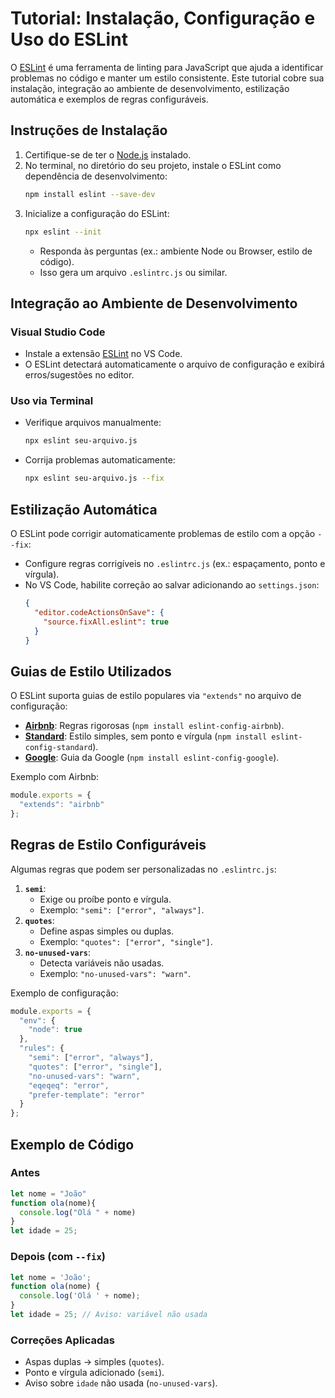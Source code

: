 # Tutorial: Instalação, Configuração e Uso do ESLint

O [ESLint](https://eslint.org/) é uma ferramenta de linting para JavaScript que ajuda a identificar problemas no código e manter um estilo consistente. Este tutorial cobre sua instalação, integração ao ambiente de desenvolvimento, estilização automática e exemplos de regras configuráveis.

## Instruções de Instalação

1. Certifique-se de ter o [Node.js](https://nodejs.org/) instalado.
2. No terminal, no diretório do seu projeto, instale o ESLint como dependência de desenvolvimento:
   ```bash
   npm install eslint --save-dev
   ```
3. Inicialize a configuração do ESLint:
   ```bash
   npx eslint --init
   ```
   - Responda às perguntas (ex.: ambiente Node ou Browser, estilo de código).
   - Isso gera um arquivo `.eslintrc.js` ou similar.

## Integração ao Ambiente de Desenvolvimento

### Visual Studio Code
- Instale a extensão [ESLint](https://marketplace.visualstudio.com/items?itemName=dbaeumer.vscode-eslint) no VS Code.
- O ESLint detectará automaticamente o arquivo de configuração e exibirá erros/sugestões no editor.

### Uso via Terminal
- Verifique arquivos manualmente:
  ```bash
  npx eslint seu-arquivo.js
  ```
- Corrija problemas automaticamente:
  ```bash
  npx eslint seu-arquivo.js --fix
  ```

## Estilização Automática

O ESLint pode corrigir automaticamente problemas de estilo com a opção `--fix`:
- Configure regras corrigíveis no `.eslintrc.js` (ex.: espaçamento, ponto e vírgula).
- No VS Code, habilite correção ao salvar adicionando ao `settings.json`:
  ```json
  {
    "editor.codeActionsOnSave": {
      "source.fixAll.eslint": true
    }
  }
  ```

## Guias de Estilo Utilizados

O ESLint suporta guias de estilo populares via `"extends"` no arquivo de configuração:
- **[Airbnb](https://github.com/airbnb/javascript)**: Regras rigorosas (`npm install eslint-config-airbnb`).
- **[Standard](https://standardjs.com/)**: Estilo simples, sem ponto e vírgula (`npm install eslint-config-standard`).
- **[Google](https://github.com/google/eslint-config-google)**: Guia da Google (`npm install eslint-config-google`).

Exemplo com Airbnb:
```javascript
module.exports = {
  "extends": "airbnb"
};
```

## Regras de Estilo Configuráveis

Algumas regras que podem ser personalizadas no `.eslintrc.js`:
1. **`semi`**:
   - Exige ou proíbe ponto e vírgula.
   - Exemplo: `"semi": ["error", "always"]`.
2. **`quotes`**:
   - Define aspas simples ou duplas.
   - Exemplo: `"quotes": ["error", "single"]`.
3. **`no-unused-vars`**:
   - Detecta variáveis não usadas.
   - Exemplo: `"no-unused-vars": "warn"`.

Exemplo de configuração:
```javascript
module.exports = {
  "env": {
    "node": true
  },
  "rules": {
    "semi": ["error", "always"],
    "quotes": ["error", "single"],
    "no-unused-vars": "warn",
    "eqeqeq": "error",
    "prefer-template": "error"
  }
};
```

## Exemplo de Código

### Antes
```javascript
let nome = "João"
function ola(nome){
  console.log("Olá " + nome)
}
let idade = 25;
```

### Depois (com `--fix`)
```javascript
let nome = 'João';
function ola(nome) {
  console.log('Olá ' + nome);
}
let idade = 25; // Aviso: variável não usada
```

### Correções Aplicadas
- Aspas duplas -> simples (`quotes`).
- Ponto e vírgula adicionado (`semi`).
- Aviso sobre `idade` não usada (`no-unused-vars`).

